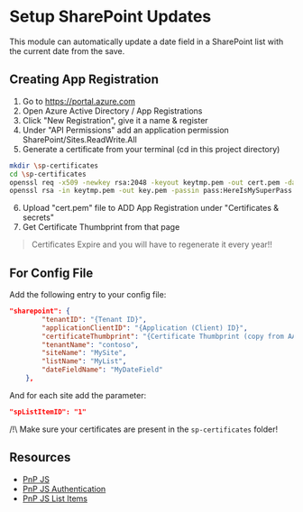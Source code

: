 # Setup SharePoint Updates 
This module can automatically update a date field in a SharePoint list with the current date from the save. 

## Creating App Registration 
1. Go to https://portal.azure.com 
2. Open Azure Active Directory / App Registrations 
3. Click "New Registration", give it a name & register 
4. Under "API Permissions" add an application permission SharePoint/Sites.ReadWrite.All
5. Generate a certificate from your terminal (cd in this project directory)
```bash
mkdir \sp-certificates
cd \sp-certificates
openssl req -x509 -newkey rsa:2048 -keyout keytmp.pem -out cert.pem -days 365 -passout pass:HereIsMySuperPass -subj '/C=FR/L=Lyon'
openssl rsa -in keytmp.pem -out key.pem -passin pass:HereIsMySuperPass
```
6. Upload "cert.pem" file to ADD App Registration under "Certificates & secrets"
7. Get Certificate Thumbprint from that page 

> Certificates Expire and you will have to regenerate it every year!! 

## For Config File 

Add the following entry to your config file: 
```json
"sharepoint": {
        "tenantID": "{Tenant ID}",
        "applicationClientID": "{Application (Client) ID}",
        "certificateThumbprint": "{Certificate Thumbprint (copy from AAD)}",
        "tenantName": "contoso",
        "siteName": "MySite",
        "listName": "MyList",
        "dateFieldName": "MyDateField"
    },
```
And for each site add the parameter: 
```json
"spListItemID": "1"
```

/!\ Make sure your certificates are present in the `sp-certificates` folder!


## Resources 
 - [PnP JS](https://pnp.github.io/pnpjs/)
 - [PnP JS Authentication](https://github.com/pnp/pnpjs/blob/version-3/docs/getting-started.md#authentication)
 - [PnP JS List Items](https://pnp.github.io/pnpjs/sp/items/#update-items)